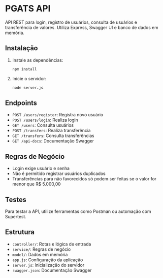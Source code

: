 # PGATS API

API REST para login, registro de usuários, consulta de usuários e transferência de valores. Utiliza Express, Swagger UI e banco de dados em memória.

## Instalação

1. Instale as dependências:
   ```bash
   npm install
   ```
2. Inicie o servidor:
   ```bash
   node server.js
   ```

## Endpoints

- `POST /users/register`: Registra novo usuário
- `POST /users/login`: Realiza login
- `GET /users`: Consulta usuários
- `POST /transfers`: Realiza transferência
- `GET /transfers`: Consulta transferências
- `GET /api-docs`: Documentação Swagger

## Regras de Negócio
- Login exige usuário e senha
- Não é permitido registrar usuários duplicados
- Transferências para não favorecidos só podem ser feitas se o valor for menor que R$ 5.000,00

## Testes
Para testar a API, utilize ferramentas como Postman ou automação com Supertest.

## Estrutura
- `controller/`: Rotas e lógica de entrada
- `service/`: Regras de negócio
- `model/`: Dados em memória
- `app.js`: Configuração da aplicação
- `server.js`: Inicialização do servidor
- `swagger.json`: Documentação Swagger
